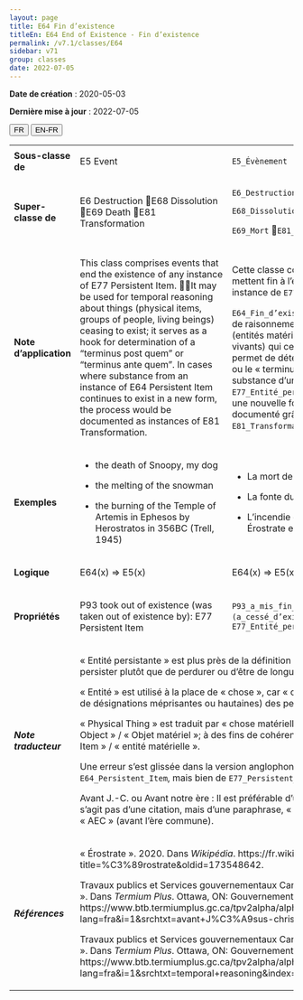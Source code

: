 ```yaml
---
layout: page
title: E64 Fin d’existence
titleEn: E64 End of Existence - Fin d’existence
permalink: /v7.1/classes/E64
sidebar: v71
group: classes
date: 2022-07-05
---
```


**Date de création** : 2020-05-03

**Dernière mise à jour** : 2022-07-05

<div class="lang-buttons">
  <button id="fr" class="activate">FR</button>
  <button id="en-fr">EN-FR</button>
</div>

<table>
				<tbody>
				<tr>
					<td><strong>Sous-classe de</strong></td>
					<td class="en"><p>E5 Event </p>
							</td>
						<td><p><code class="language-plaintext highlighter-rouge">E5_Évènement</code> </p>
							</td>
						</tr>
					<tr>
					<td><strong>Super-classe de</strong></td>
					<td class="en"><p>E6 Destruction E68 Dissolution E69 Death E81 Transformation</p>
							</td>
						<td><p><code class="language-plaintext highlighter-rouge">E6_Destruction</code> </p>
							<p><code class="language-plaintext highlighter-rouge">E68_Dissolution</code> </p>
							<p><code class="language-plaintext highlighter-rouge">E69_Mort</code> <code class="language-plaintext highlighter-rouge">E81_Transformation</code> </p>
							</td>
						</tr>
					<tr>
					<td><strong>Note d’application</strong></td>
					<td class="en"><p>This class comprises events that end the existence of any instance of E77 Persistent Item. It may be used for temporal reasoning about things (physical items, groups of people, living beings) ceasing to exist; it serves as a hook for determination of a “terminus post quem” or “terminus ante quem”. In cases where substance from an instance of E64 Persistent Item continues to exist in a new form, the process would be documented as instances of E81 Transformation.</p>
							</td>
						<td><p>Cette classe comprend les évènements qui mettent fin à l’existence de n’importe quelle instance de <code class="language-plaintext highlighter-rouge">E77_Entité_persistante</code>.</p>
							<p></p>
							<p><code class="language-plaintext highlighter-rouge">E64_Fin_d’existence</code> peut être utilisée à des fins de raisonnement temporel sur des entités (entités matérielles, groupes de personnes, êtres vivants) qui cessent d’exister; cette classe permet de déterminer le « terminus post quem » ou le « terminus ante quem ». Dans les cas où la substance d’une instance de <code class="language-plaintext highlighter-rouge">E77_Entité_persistante</code> continue d’exister dans une nouvelle forme, le processus serait documenté grâce à des instances de <code class="language-plaintext highlighter-rouge">E81_Transformation</code>.</p>
							</td>
						</tr>
					<tr>
					<td><strong>Exemples</strong></td>
					<td class="en"><ul><li><p>the death of Snoopy, my dog  </p>
							</li>
									<li><p>the melting of the snowman  </p>
							</li>
										<li><p>the burning of the Temple of Artemis in Ephesos by Herostratos in 356BC (Trell, 1945)</p>
							</li></ul>
										</td>
						<td><ul><li><p>La mort de Snoopy, mon chien</p>
							</li>
									<li><p>La fonte du bonhomme de neige</p>
							</li>
										<li><p>L’incendie du Temple d’Artémis à Éphèse par Érostrate en 356 AEC (Trell, 1945)</p>
							</li></ul>
										</td>
						</tr>
					<tr>
					<td><strong>Logique</strong></td>
					<td class="en"><p>E64(x) ⇒ E5(x)</p>
							</td>
						<td><p>E64(x) ⇒ E5(x)</p>
							</td>
						</tr>
					<tr>
					<td><strong>Propriétés</strong></td>
					<td class="en"><p>P93 took out of existence (was taken out of existence by): E77 Persistent Item</p>
							</td>
						<td><p><code class="language-plaintext highlighter-rouge">P93_a_mis_fin_à_l’existence_de (a_cessé_d’exister_du_fait_de)</code> : <code class="language-plaintext highlighter-rouge">E77_Entité_persistante</code> </p>
							</td>
						</tr>
					<tr>
					<td><strong><em>Note traducteur</em></strong></td>
					<td colspan="2"><p>« Entité persistante » est plus près de la définition anglaise qui porte sur le fait de persister plutôt que de perdurer ou d’être de longue durée.</p>
							<p>« Entité » est utilisé à la place de « chose », car « chose » n’inclut pas (à l’exception de désignations méprisantes ou hautaines) des personnes/groupes/humains. </p>
							<p>« Physical Thing » est traduit par « chose matérielle » qui comprend « Physical Object » / « Objet matériel »; à des fins de cohérences il convient d’utiliser « Physical Item » / « entité matérielle ».</p>
							<p>Une erreur s’est glissée dans la version anglophone, il ne s’agit pas de <code class="language-plaintext highlighter-rouge">E64_Persistent_Item</code>, mais bien de <code class="language-plaintext highlighter-rouge">E77_Persistent_Item</code>.</p>
							<p>Avant J.-C. ou Avant notre ère : Il est préférable d’utiliser avant notre ère; puisqu’il ne s’agit pas d’une citation, mais d’une paraphrase, « BC » a ici été remplacé par « AEC » (avant l’ère commune).</p>
							</td>
						</tr>
					<tr>
					<td><strong><em>Références</em></strong></td>
					<td colspan="2"><p>« Érostrate ». 2020. Dans <em>Wikipédia</em>. https://fr.wikipedia.org/w/index.php?title=%C3%89rostrate&oldid=173548642.</p>
							<p>Travaux publics et Services gouvernementaux Canada. 1997. « avant Jésus-Christ ». Dans <em>Termium Plus</em>. Ottawa, ON: Gouvernement du Canada. https://www.btb.termiumplus.gc.ca/tpv2alpha/alpha-fra.html?lang=fra&i=1&srchtxt=avant+J%C3%A9sus-christ&codom2nd_wet=1#resultrecs.</p>
							<p>Travaux publics et Services gouvernementaux Canada. 2009. « temporal reasoning ». Dans <em>Termium Plus</em>. Ottawa, ON: Gouvernement du Canada. https://www.btb.termiumplus.gc.ca/tpv2alpha/alpha-fra.html?lang=fra&i=1&srchtxt=temporal+reasoning&index=alt&codom2nd_wet=1#resultrecs.<em></em></p>
							</td>
						</tr>
					</tbody>
				</table>
				